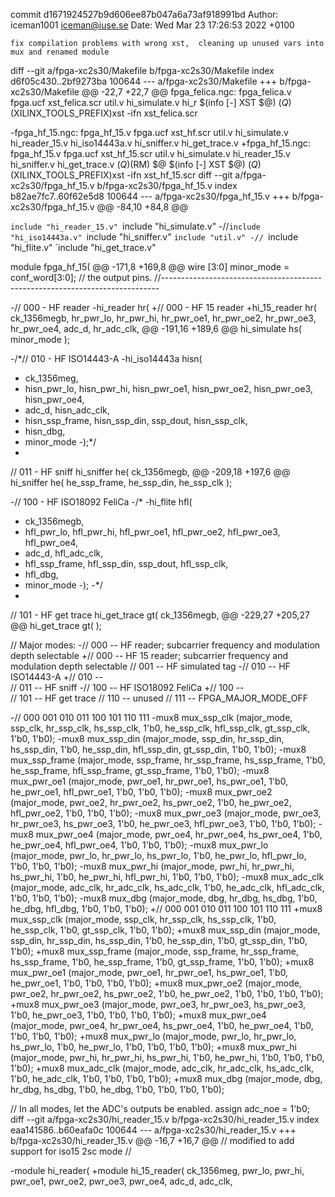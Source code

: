 commit d1671924527b9d606ee87b047a6a73af918991bd
Author: iceman1001 <iceman@iuse.se>
Date:   Wed Mar 23 17:26:53 2022 +0100

    fix compilation problems with wrong xst,  cleaning up unused vars into mux and renamed module

diff --git a/fpga-xc2s30/Makefile b/fpga-xc2s30/Makefile
index d6f05c430..2bf9273ba 100644
--- a/fpga-xc2s30/Makefile
+++ b/fpga-xc2s30/Makefile
@@ -22,7 +22,7 @@ fpga_felica.ngc: fpga_felica.v fpga.ucf xst_felica.scr util.v hi_simulate.v hi_r
 	$(info [-] XST $@)
 	$(Q)$(XILINX_TOOLS_PREFIX)xst -ifn xst_felica.scr
 
-fpga_hf_15.ngc: fpga_hf_15.v fpga.ucf xst_hf.scr util.v hi_simulate.v hi_reader_15.v hi_iso14443a.v hi_sniffer.v hi_get_trace.v
+fpga_hf_15.ngc: fpga_hf_15.v fpga.ucf xst_hf_15.scr util.v hi_simulate.v hi_reader_15.v hi_sniffer.v hi_get_trace.v
 	$(Q)$(RM) $@
 	$(info [-] XST $@)
 	$(Q)$(XILINX_TOOLS_PREFIX)xst -ifn xst_hf_15.scr
diff --git a/fpga-xc2s30/fpga_hf_15.v b/fpga-xc2s30/fpga_hf_15.v
index b82ae7fc7..60f62e5d8 100644
--- a/fpga-xc2s30/fpga_hf_15.v
+++ b/fpga-xc2s30/fpga_hf_15.v
@@ -84,10 +84,8 @@
 
 `include "hi_reader_15.v"
 `include "hi_simulate.v"
-//`include "hi_iso14443a.v"
 `include "hi_sniffer.v"
 `include "util.v"
-// `include "hi_flite.v"
 `include "hi_get_trace.v"
 
 module fpga_hf_15(
@@ -171,8 +169,8 @@ wire [3:0] minor_mode = conf_word[3:0];
 // the output pins.
 //-----------------------------------------------------------------------------
 
-// 000 - HF reader
-hi_reader hr(
+// 000 - HF 15 reader
+hi_15_reader hr(
     ck_1356megb,
     hr_pwr_lo, hr_pwr_hi, hr_pwr_oe1, hr_pwr_oe2, hr_pwr_oe3, hr_pwr_oe4,
     adc_d, hr_adc_clk,
@@ -191,16 +189,6 @@ hi_simulate hs(
     minor_mode
 );
 
-/*// 010 - HF ISO14443-A
-hi_iso14443a hisn(
-    ck_1356meg,
-    hisn_pwr_lo, hisn_pwr_hi, hisn_pwr_oe1, hisn_pwr_oe2, hisn_pwr_oe3, hisn_pwr_oe4,
-    adc_d, hisn_adc_clk,
-    hisn_ssp_frame, hisn_ssp_din, ssp_dout, hisn_ssp_clk,
-    hisn_dbg,
-    minor_mode
-);*/
-
 // 011 - HF sniff
 hi_sniffer he(
     ck_1356megb,
@@ -209,18 +197,6 @@ hi_sniffer he(
     he_ssp_frame, he_ssp_din, he_ssp_clk
 );
 
-// 100 - HF ISO18092 FeliCa
-/*
-hi_flite hfl(
-    ck_1356megb,
-    hfl_pwr_lo, hfl_pwr_hi, hfl_pwr_oe1, hfl_pwr_oe2, hfl_pwr_oe3, hfl_pwr_oe4,
-    adc_d, hfl_adc_clk,
-    hfl_ssp_frame, hfl_ssp_din, ssp_dout, hfl_ssp_clk,
-    hfl_dbg,
-    minor_mode
-);
-*/
-
 // 101 - HF get trace
 hi_get_trace gt(
     ck_1356megb,
@@ -229,27 +205,27 @@ hi_get_trace gt(
 );
 
 // Major modes:
-//   000 --  HF reader; subcarrier frequency and modulation depth selectable
+//   000 --  HF 15 reader; subcarrier frequency and modulation depth selectable
 //   001 --  HF simulated tag
-//   010 --  HF ISO14443-A
+//   010 --  
 //   011 --  HF sniff
-//   100 --  HF ISO18092 FeliCa
+//   100 --  
 //   101 --  HF get trace
 //   110 --  unused
 //   111 --  FPGA_MAJOR_MODE_OFF
 
-//                                         000           001           010             011           100            101           110   111
-mux8 mux_ssp_clk   (major_mode, ssp_clk,   hr_ssp_clk,   hs_ssp_clk,   1'b0,   he_ssp_clk,   hfl_ssp_clk,   gt_ssp_clk,   1'b0, 1'b0);
-mux8 mux_ssp_din   (major_mode, ssp_din,   hr_ssp_din,   hs_ssp_din,   1'b0,   he_ssp_din,   hfl_ssp_din,   gt_ssp_din,   1'b0, 1'b0);
-mux8 mux_ssp_frame (major_mode, ssp_frame, hr_ssp_frame, hs_ssp_frame, 1'b0, he_ssp_frame, hfl_ssp_frame, gt_ssp_frame,   1'b0, 1'b0);
-mux8 mux_pwr_oe1   (major_mode, pwr_oe1,   hr_pwr_oe1,   hs_pwr_oe1,   1'b0,   he_pwr_oe1,   hfl_pwr_oe1,   1'b0,         1'b0, 1'b0);
-mux8 mux_pwr_oe2   (major_mode, pwr_oe2,   hr_pwr_oe2,   hs_pwr_oe2,   1'b0,   he_pwr_oe2,   hfl_pwr_oe2,   1'b0,         1'b0, 1'b0);
-mux8 mux_pwr_oe3   (major_mode, pwr_oe3,   hr_pwr_oe3,   hs_pwr_oe3,   1'b0,   he_pwr_oe3,   hfl_pwr_oe3,   1'b0,         1'b0, 1'b0);
-mux8 mux_pwr_oe4   (major_mode, pwr_oe4,   hr_pwr_oe4,   hs_pwr_oe4,   1'b0,   he_pwr_oe4,   hfl_pwr_oe4,   1'b0,         1'b0, 1'b0);
-mux8 mux_pwr_lo    (major_mode, pwr_lo,    hr_pwr_lo,    hs_pwr_lo,    1'b0,    he_pwr_lo,    hfl_pwr_lo,    1'b0,        1'b0, 1'b0);
-mux8 mux_pwr_hi    (major_mode, pwr_hi,    hr_pwr_hi,    hs_pwr_hi,    1'b0,    he_pwr_hi,    hfl_pwr_hi,    1'b0,        1'b0, 1'b0);
-mux8 mux_adc_clk   (major_mode, adc_clk,   hr_adc_clk,   hs_adc_clk,   1'b0,   he_adc_clk,   hfl_adc_clk,   1'b0,         1'b0, 1'b0);
-mux8 mux_dbg       (major_mode, dbg,       hr_dbg,       hs_dbg,       1'b0,       he_dbg,       hfl_dbg,       1'b0,         1'b0, 1'b0);
+//                                         000           001           010    011           100     101           110   111
+mux8 mux_ssp_clk   (major_mode, ssp_clk,   hr_ssp_clk,   hs_ssp_clk,   1'b0,  he_ssp_clk,   1'b0,   gt_ssp_clk,   1'b0, 1'b0);
+mux8 mux_ssp_din   (major_mode, ssp_din,   hr_ssp_din,   hs_ssp_din,   1'b0,  he_ssp_din,   1'b0,   gt_ssp_din,   1'b0, 1'b0);
+mux8 mux_ssp_frame (major_mode, ssp_frame, hr_ssp_frame, hs_ssp_frame, 1'b0,  he_ssp_frame, 1'b0,   gt_ssp_frame, 1'b0, 1'b0);
+mux8 mux_pwr_oe1   (major_mode, pwr_oe1,   hr_pwr_oe1,   hs_pwr_oe1,   1'b0,  he_pwr_oe1,   1'b0,   1'b0,         1'b0, 1'b0);
+mux8 mux_pwr_oe2   (major_mode, pwr_oe2,   hr_pwr_oe2,   hs_pwr_oe2,   1'b0,  he_pwr_oe2,   1'b0,   1'b0,         1'b0, 1'b0);
+mux8 mux_pwr_oe3   (major_mode, pwr_oe3,   hr_pwr_oe3,   hs_pwr_oe3,   1'b0,  he_pwr_oe3,   1'b0,   1'b0,         1'b0, 1'b0);
+mux8 mux_pwr_oe4   (major_mode, pwr_oe4,   hr_pwr_oe4,   hs_pwr_oe4,   1'b0,  he_pwr_oe4,   1'b0,   1'b0,         1'b0, 1'b0);
+mux8 mux_pwr_lo    (major_mode, pwr_lo,    hr_pwr_lo,    hs_pwr_lo,    1'b0,  he_pwr_lo,    1'b0,   1'b0,         1'b0, 1'b0);
+mux8 mux_pwr_hi    (major_mode, pwr_hi,    hr_pwr_hi,    hs_pwr_hi,    1'b0,  he_pwr_hi,    1'b0,   1'b0,         1'b0, 1'b0);
+mux8 mux_adc_clk   (major_mode, adc_clk,   hr_adc_clk,   hs_adc_clk,   1'b0,  he_adc_clk,   1'b0,   1'b0,         1'b0, 1'b0);
+mux8 mux_dbg       (major_mode, dbg,       hr_dbg,       hs_dbg,       1'b0,  he_dbg,       1'b0,   1'b0,         1'b0, 1'b0);
 
 // In all modes, let the ADC's outputs be enabled.
 assign adc_noe = 1'b0;
diff --git a/fpga-xc2s30/hi_reader_15.v b/fpga-xc2s30/hi_reader_15.v
index eaa141586..b60eafa0c 100644
--- a/fpga-xc2s30/hi_reader_15.v
+++ b/fpga-xc2s30/hi_reader_15.v
@@ -16,7 +16,7 @@
 // modified to add support for iso15 2sc mode
 //
 
-module hi_reader(
+module hi_15_reader(
     ck_1356meg,
     pwr_lo, pwr_hi, pwr_oe1, pwr_oe2, pwr_oe3, pwr_oe4,
     adc_d, adc_clk,
